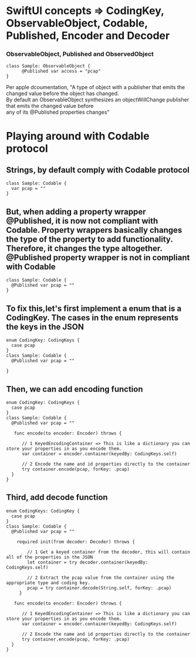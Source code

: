 # SwiftUI concepts => CodingKey, ObservableObject, Codable, Published, Encoder and Decoder

### ObservableObject, Published and ObservedObject
```
class Sample: ObservableObject {
      @Published var access = "pcap"
}
```
Per apple dcoumentation, "A type of object with a publisher that emits the changed value before the object has changed.    
By default an ObservableObject synthesizes an objectWillChange publisher that emits the changed value before  
any of its @Published properties changes"


# Playing around with Codable protocol

## Strings, by default comply with Codable protocol
```
class Sample: Codable {
  var pcap = ""
}
```

## But, when adding a property wrapper @Published, it is now not compliant with Codable. Property wrappers basically changes the type of the property to add functionality. Therefore, it changes the type altogether. @Published property wrapper is not in compliant with Codable
```
class Sample: Codable {
  @Published var pcap = ""
}
```
## To fix this,let's first implement a enum that is a CodingKey. The cases in the enum represents the keys in the JSON 
```
enum CodingKey: CodingKeys {
  case pcap
}
class Sample: Codable {
  @Published var pcap = ""
 
}
```
## Then, we can add encoding function 
```
enum CodingKey: CodingKeys {
  case pcap
}
class Sample: Codable {
  @Published var pcap = ""
 
   func encode(to encoder: Encoder) throws {
  
      // 1 KeyedEncodingContainer => This is like a dictionary you can store your properties in as you encode them. 
      var container = encoder.container(keyedBy: CodingKeys.self)
      
      // 2 Encode the name and id properties directly to the container
      try container.encode(pcap, forKey: .pcap)
  }
}
```

## Third, add decode function
```
enum CodingKeys: CodingKey {
  case pcap
}
class Sample: Codable {
  @Published var pcap = ""
    
    required init(from decoder: Decoder) throws {
    
        // 1 Get a keyed container from the decoder, this will contain all of the properties in the JSON
        let container = try decoder.container(keyedBy: CodingKeys.self)
        
        // 2 Extract the pcap value from the container using the appropriate type and coding key.
        pcap = try container.decode(String.self, forKey: .pcap)
     }
        
   func encode(to encoder: Encoder) throws {
  
      // 1 KeyedEncodingContainer => This is like a dictionary you can store your properties in as you encode them. 
      var container = encoder.container(keyedBy: CodingKeys.self)
      
      // 2 Encode the name and id properties directly to the container
      try container.encode(pcap, forKey: .pcap)
  }
}
```



